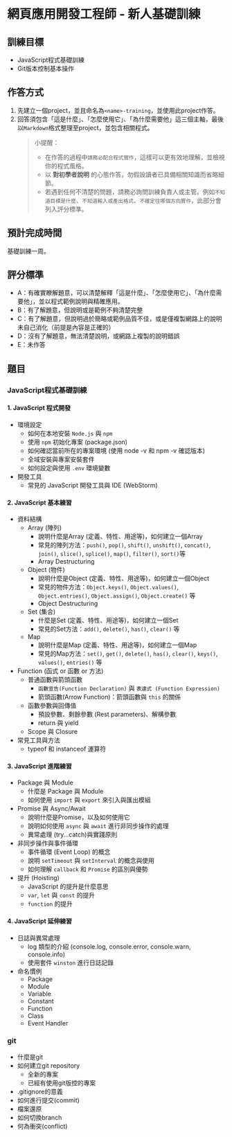 # 網頁應用開發工程師 - 新人基礎訓練
## 訓練目標
- JavaScript程式基礎訓練
- Git版本控制基本操作

## 作答方式
1. 先建立一個project，並且命名為`<name>-training`，並使用此project作答。
2. 回答須包含「這是什麼」、「怎麼使用它」、「為什麼需要他」這三個主軸，最後以`Markdown`格式整理至project，並包含相關程式。
   > 小提醒：
   > - 在作答的過程中`請務必配合程式實作`，這樣可以更有效地理解，並檢視你的程式風格。
   > - 以 **對初學者說明** 的心態作答，勿假設讀者已具備相關知識而省略細節。
   > - 若遇到任何不清楚的問題，請務必詢問訓練負責人或主管。例如`不知道目標是什麼`、`不知道輸入或產出格式`、`不確定往哪個方向實作`，此部分會列入評分標準。 

## 預計完成時間
基礎訓練一周。

## 評分標準
- A：有確實瞭解題意，可以清楚解釋「這是什麼」、「怎麼使用它」、「為什麼需要他」，並以程式範例說明與精確應用。
- B：有了解題意，但說明或是範例不夠清楚完整
- C：有了解題意，但說明過於簡略或範例品質不佳，或是僅複製網路上的說明未自己消化（前提是內容是正確的）
- D：沒有了解題意，無法清楚說明，或網路上複製的說明錯誤
- E：未作答

## 題目
### JavaScript程式基礎訓練
#### 1. JavaScript 程式開發
- 環境設定
  - 如何在本地安裝 `Node.js` 與 `npm`
  - 使用 `npm` 初始化專案 (package.json)
  - 如何確認當前所在的專案環境 (使用 node -v 和 npm -v 確認版本)
  - 全域安裝與專案安裝套件
  - 如何設定與使用 `.env` 環境變數
- 開發工具
  - 常見的 JavaScript 開發工具與 IDE (WebStorm)
#### 2. JavaScript 基本練習
- 資料結構
  - Array (陣列)
    - 說明什麼是Array (定義、特性、用途等)，如何建立一個Array
    - 常見的陣列方法：`push()`, `pop()`, `shift()`, `unshift()`, `concat()`, `join()`, `slice()`, `splice()`, `map()`, `filter()`, `sort()`等
    - Array Destructuring
  - Object (物件)
    - 說明什麼是Object (定義、特性、用途等)，如何建立一個Object
    - 常見的物件方法：`Object.keys()`, `Object.values()`, `Object.entries()`, `Object.assign()`, `Object.create()` 等
    - Object Destructuring
  - Set (集合)
    - 什麼是Set (定義、特性、用途等)，如何建立一個Set
    - 常見的Set方法：`add()`, `delete()`, `has()`, `clear()` 等
  - Map 
    - 說明什麼是Map (定義、特性、用途等)，如何建立一個Map
    - 常見的Map方法：`set()`, `get()`, `delete()`, `has()`, `clear()`, `keys()`, `values()`, `entries()` 等
- Function (函式 or 函數 or 方法)
  - 普通函數與箭頭函數
    - `函數宣告(Function Declaration)` 與 `表達式 (Function Expression)`
    - 箭頭函數(Arrow Function)：箭頭函數與 `this` 的關係
  - 函數參數與回傳值
    - 預設參數、剩餘參數 (Rest parameters)、解構參數
    - return 與 yield
  - Scope 與 Closure
- 常見工具與方法
  - typeof 和 instanceof 運算符

#### 3. JavaScript 進階練習
- Package 與 Module
  - 什麼是 Package 與 Module
  - 如何使用 `import` 與 `export` 來引入與匯出模組
- Promise 與 Async/Await
  - 說明什麼是Promise，以及如何使用它
  - 說明如何使用 `async` 與 `await` 進行非同步操作的處理
  - 異常處理 (try...catch)與實踐原則
- 非同步操作與事件循環
  - 事件循環 (Event Loop) 的概念
  - 說明 `setTimeout` 與 `setInterval` 的概念與使用
  - 如何理解 `callback` 和 `Promise` 的區別與優勢
- 提升 (Hoisting)
  - JavaScript 的提升是什麼意思
  - `var`, `let` 與 `const` 的提升
  - `function` 的提升

#### 4. JavaScript 延伸練習
- 日誌與異常處理
  - log 類型的介紹 (console.log, console.error, console.warn, console.info)
  - 使用套件 `winston` 進行日誌記錄
- 命名慣例
  - Package
  - Module
  - Variable
  - Constant
  - Function
  - Class
  - Event Handler

### git
- 什麼是git
- 如何建立git repository
  - 全新的專案
  - 已經有使用git版控的專案
- .gitignore的意義
- 如何進行提交(commit)
- 檔案還原
- 如何切換branch
- 何為衝突(conflict)
